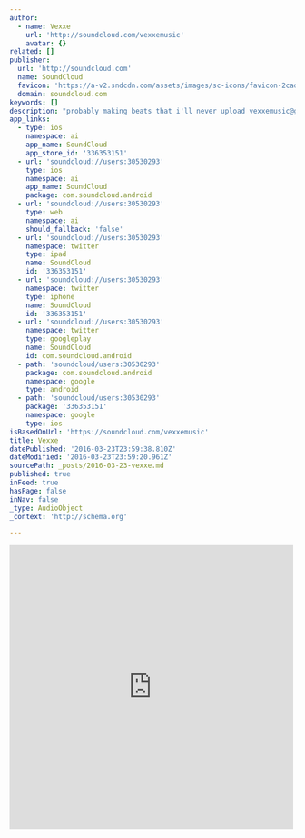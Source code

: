 ```yaml
---
author:
  - name: Vexxe
    url: 'http://soundcloud.com/vexxemusic'
    avatar: {}
related: []
publisher:
  url: 'http://soundcloud.com'
  name: SoundCloud
  favicon: 'https://a-v2.sndcdn.com/assets/images/sc-icons/favicon-2cadd14b.ico'
  domain: soundcloud.com
keywords: []
description: "probably making beats that i'll never upload vexxemusic@gmail.com"
app_links:
  - type: ios
    namespace: ai
    app_name: SoundCloud
    app_store_id: '336353151'
  - url: 'soundcloud://users:30530293'
    type: ios
    namespace: ai
    app_name: SoundCloud
    package: com.soundcloud.android
  - url: 'soundcloud://users:30530293'
    type: web
    namespace: ai
    should_fallback: 'false'
  - url: 'soundcloud://users:30530293'
    namespace: twitter
    type: ipad
    name: SoundCloud
    id: '336353151'
  - url: 'soundcloud://users:30530293'
    namespace: twitter
    type: iphone
    name: SoundCloud
    id: '336353151'
  - url: 'soundcloud://users:30530293'
    namespace: twitter
    type: googleplay
    name: SoundCloud
    id: com.soundcloud.android
  - path: 'soundcloud/users:30530293'
    package: com.soundcloud.android
    namespace: google
    type: android
  - path: 'soundcloud/users:30530293'
    package: '336353151'
    namespace: google
    type: ios
isBasedOnUrl: 'https://soundcloud.com/vexxemusic'
title: Vexxe
datePublished: '2016-03-23T23:59:38.810Z'
dateModified: '2016-03-23T23:59:20.961Z'
sourcePath: _posts/2016-03-23-vexxe.md
published: true
inFeed: true
hasPage: false
inNav: false
_type: AudioObject
_context: 'http://schema.org'

---
```

<iframe src="https://cdn.embedly.com/widgets/media.html?src=https%3A%2F%2Fw.soundcloud.com%2Fplayer%2F%3Fvisual%3Dtrue%26url%3Dhttp%253A%252F%252Fapi.soundcloud.com%252Fusers%252F30530293%26show_artwork%3Dtrue&amp;url=https%3A%2F%2Fsoundcloud.com%2Fvexxemusic&amp;image=http%3A%2F%2Fi1.sndcdn.com%2Favatars-000206298855-770di9-t500x500.jpg&amp;key=b7d04c9b404c499eba89ee7072e1c4f7&amp;type=text%2Fhtml&amp;schema=soundcloud" width="500" height="500" scrolling="no" frameborder="0" allowfullscreen="allowfullscreen" style=""></iframe>